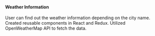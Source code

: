 #### Weather Information

User can find out the weather information depending on the city name. 
Created reusable components in React and Redux. 
Utilized OpenWeatherMap API to fetch the data.
